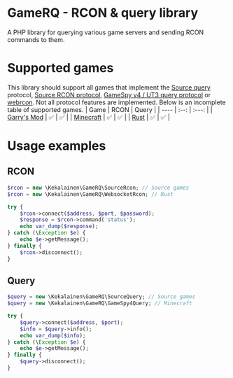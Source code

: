 # GameRQ - RCON & query library
A PHP library for querying various game servers and sending RCON commands to them.

# Supported games
This library should support all games that implement the [Source query](https://developer.valvesoftware.com/wiki/Server_queries) protocol, [Source RCON protocol](https://developer.valvesoftware.com/wiki/Source_RCON_Protocol), [GameSpy v4 / UT3 query protocol](https://wiki.unrealadmin.org/UT3_query_protocol) or [webrcon](https://github.com/Facepunch/webrcon). Not all protocol features are implemented. Below is an incomplete table of supported games.
| Game | RCON | Query |
| ---- | :--: | :---: |
| [Garry's Mod](https://gmod.facepunch.com) | ✅ | ✅ |
| [Minecraft](https://minecraft.net) | ✅ | ✅ |
| [Rust](https://rust.facepunch.com) | ✅ | ✅ |

# Usage examples

## RCON
```php
$rcon = new \Kekalainen\GameRQ\SourceRcon; // Source games
$rcon = new \Kekalainen\GameRQ\WebsocketRcon; // Rust

try {
    $rcon->connect($address, $port, $password);
    $response = $rcon->command('status');
    echo var_dump($response);
} catch (\Exception $e) {
    echo $e->getMessage();
} finally {
    $rcon->disconnect();
}
```

## Query
```php
$query = new \Kekalainen\GameRQ\SourceQuery; // Source games
$query = new \Kekalainen\GameRQ\GameSpy4Query; // Minecraft

try {
    $query->connect($address, $port);
    $info = $query->info();
    echo var_dump($info);
} catch (\Exception $e) {
    echo $e->getMessage();
} finally {
    $query->disconnect();
}
```
